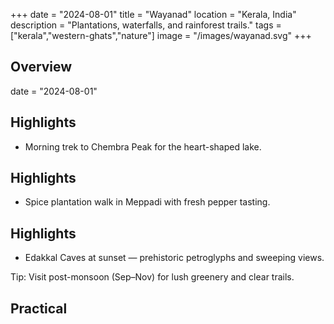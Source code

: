 +++
date = "2024-08-01"
title = "Wayanad"
location = "Kerala, India"
description = "Plantations, waterfalls, and rainforest trails."
tags = ["kerala","western-ghats","nature"]
image = "/images/wayanad.svg"
+++

## Overview

date = "2024-08-01"


## Highlights

- Morning trek to Chembra Peak for the heart-shaped lake.

## Highlights

- Spice plantation walk in Meppadi with fresh pepper tasting.

## Highlights

- Edakkal Caves at sunset — prehistoric petroglyphs and sweeping views.

Tip: Visit post-monsoon (Sep–Nov) for lush greenery and clear trails.


## Practical
